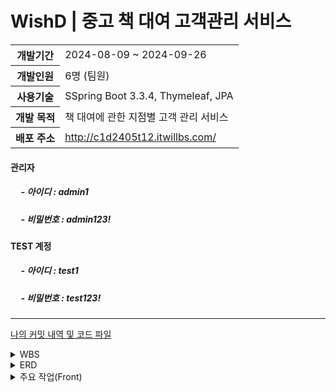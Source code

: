 <h1>WishD | 중고 책 대여 고객관리 서비스</h1>
<table>
  <tr>
    <th>개발기간</th>
    <td>2024-08-09 ~ 2024-09-26</td>
  </tr>
  <tr>
    <th>개발인원</th>
    <td>6명 (팀원)</td>
  </tr>
  <tr>
    <th>사용기술</th>
    <td>SSpring Boot 3.3.4, Thymeleaf, JPA</td>
  </tr>
  <tr>
    <th>개발 목적</th>
    <td>책 대여에 관한 지점별 고객 관리 서비스</td>
  </tr>
  <tr>
    <th>배포 주소</th>
    <td><a href="http://c1d2405t3.itwillbs.com/WishD/">http://c1d2405t12.itwillbs.com/</a></td>
  </tr>
</table>
<h4>관리자</h4>
<h5>&nbsp;&nbsp;&nbsp;&nbsp; - 아이디 : admin1 </h5>
<h5>&nbsp;&nbsp;&nbsp;&nbsp; - 비밀번호  : admin123! </h5>

<h4>TEST 계정</h4>
<h5>&nbsp;&nbsp;&nbsp;&nbsp; - 아이디 : test1 </h5>
<h5>&nbsp;&nbsp;&nbsp;&nbsp; - 비밀번호  : test123! </h5>

<hr>


[나의 커밋 내역 및 코드 파일](https://github.com/geonokwon/Team1_BookJukBookJuk/commits/dev_kgo)

<details>
  <summary>WBS</summary>
  
  <!-- WBS Images -->
  ![WBS](/WishD/images/WIshD(WBS).png)
  
</details>

<details>
  <summary>ERD</summary>
  
  <!-- WBS Images -->
  ![WBS](/WishD/images/WishD(ERD).png)
  [ERD Cloud - web 주소](https://www.erdcloud.com/d/rfkQRZTjBnvQHALp2)
  
</details>

<details>
  <summary>주요 작업(Front)</summary>
  
  <!-- Front Images -->
  ![Front - 주요 작업](/WishD/images/WishD(Front)-1.png)
  ![Front - 주요 작업](/WishD/images/WishD(Front)-2.png)
  ![Front - 주요 작업](/WishD/images/WishD(Front)-3.png)
  ![Front - 주요 작업](/WishD/images/WishD(Front)-4.png)
  
</details>

